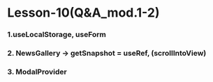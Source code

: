 # Lesson-10(Q&A_mod.1-2)

### 1.useLocalStorage, useForm
### 2. NewsGallery -> getSnapshot = useRef, (scrollIntoView)
### 3. ModalProvider
